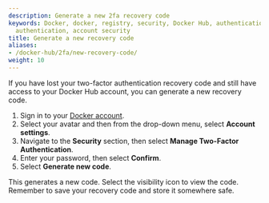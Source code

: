```yaml
---
description: Generate a new 2fa recovery code
keywords: Docker, docker, registry, security, Docker Hub, authentication, two-factor
  authentication, account security
title: Generate a new recovery code
aliases:
- /docker-hub/2fa/new-recovery-code/
weight: 10
---
```


If you have lost your two-factor authentication recovery code and still have
access to your Docker Hub account, you can generate a new recovery code.

1. Sign in to your [Docker account](https://app.docker.com/login).
2. Select your avatar and then from the drop-down menu, select **Account settings**.
3. Navigate to the **Security** section, then select **Manage Two-Factor Authentication**.
4. Enter your password, then select **Confirm**.
5. Select **Generate new code**.

This generates a new code. Select the visibility icon to view the code. Remember to save your recovery code
and store it somewhere safe.
